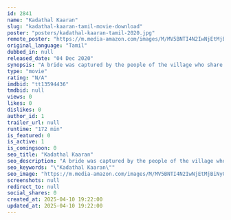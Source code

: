 ```yaml
---
id: 2841
name: "Kadathal Kaaran"
slug: "kadathal-kaaran-tamil-movie-download"
poster: "posters/kadathal-kaaran-tamil-2020.jpg"
remote_poster: "https://m.media-amazon.com/images/M/MV5BNTI4N2IwNjEtMjBiNy00Y2YwLWI3NjEtOTVhNzlmMmM3ZjJjXkEyXkFqcGdeQXVyMTI2OTcwMjQ4._V1_SX300.jpg"
original_language: "Tamil"
dubbed_in: null
released_date: "04 Dec 2020"
synopsis: "A bride was captured by the people of the village who share the stolen things equally. Having shared the bride's jewels evenly, they're also thinking about sharing the bride. How the bride's boyfriend saves her from this chaos for..."
type: "movie"
rating: "N/A"
imdbid: "tt13594436"
tmdbid: null
views: 0
likes: 0
dislikes: 0
author_id: 1
trailer_url: null
runtime: "172 min"
is_featured: 0
is_active: 1
is_comingsoon: 0
seo_title: "Kadathal Kaaran"
seo_description: "A bride was captured by the people of the village who share the stolen things equally. Having shared the bride's jewels evenly, they're also thinking about sharing the bride. How the bride's boyfriend saves her from this chaos for..."
seo_keywords: "\"Kadathal Kaaran\""
seo_image: "https://m.media-amazon.com/images/M/MV5BNTI4N2IwNjEtMjBiNy00Y2YwLWI3NjEtOTVhNzlmMmM3ZjJjXkEyXkFqcGdeQXVyMTI2OTcwMjQ4._V1_SX300.jpg"
screenshots: null
redirect_to: null
social_shares: 0
created_at: 2025-04-10 19:22:00
updated_at: 2025-04-10 19:22:00
---
```


